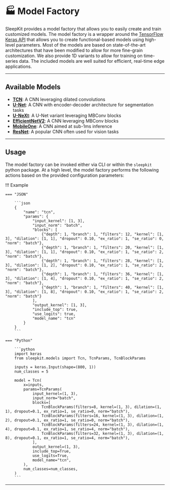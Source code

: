 # :factory: Model Factory

SleepKit provides a model factory that allows you to easily create and train customized models. The model factory is a wrapper around the [TensorFlow Keras API](https://www.tensorflow.org/api_docs/python/tf/keras) that allows you to create functional-based models using high-level parameters. Most of the models are based on state-of-the-art architectures that have been modified to allow for more fine-grain customization. We also provide 1D variants to allow for training on time-series data. The included models are well suited for efficient, real-time edge applications.

<!-- * Seperable (depthwise + pointwise) Convolutions
* MBConv Blocks w/ Squeeze & Excitation
* Over-Parameterized Convolutional Branches
* Dilated Convolutions
* Quantization Aware Training (QAT) and Post-Training Quantization (PTQ) -->

---

## <span class="sk-h2-span">Available Models</span>

- **[TCN](./tcn.md)**: A CNN leveraging dilated convolutions
- **[U-Net](./unet.md)**: A CNN with encoder-decoder architecture for segmentation tasks
- **[U-NeXt](./unext.md)**: A U-Net variant leveraging MBConv blocks
- **[EfficientNetV2](./efficientnet.md)**: A CNN leveraging MBConv blocks
- **[MobileOne](./mobileone.md)**: A CNN aimed at sub-1ms inference
- **[ResNet](./resnet.md)**: A popular CNN often used for vision tasks

---

## <span class="sk-h2-span">Usage</span>

The model factory can be invoked either via CLI or within the `sleepkit` python package. At a high level, the model factory performs the following actions based on the provided configuration parameters:

!!! Example

    === "JSON"

        ```json
        {
            "name": "tcn",
            "params": {
                "input_kernel": [1, 3],
                "input_norm": "batch",
                "blocks": [
                    {"depth": 1, "branch": 1, "filters": 12, "kernel": [1, 3], "dilation": [1, 1], "dropout": 0.10, "ex_ratio": 1, "se_ratio": 0, "norm": "batch"},
                    {"depth": 1, "branch": 1, "filters": 20, "kernel": [1, 3], "dilation": [1, 1], "dropout": 0.10, "ex_ratio": 1, "se_ratio": 2, "norm": "batch"},
                    {"depth": 1, "branch": 1, "filters": 28, "kernel": [1, 3], "dilation": [1, 2], "dropout": 0.10, "ex_ratio": 1, "se_ratio": 2, "norm": "batch"},
                    {"depth": 1, "branch": 1, "filters": 36, "kernel": [1, 3], "dilation": [1, 4], "dropout": 0.10, "ex_ratio": 1, "se_ratio": 2, "norm": "batch"},
                    {"depth": 1, "branch": 1, "filters": 40, "kernel": [1, 3], "dilation": [1, 8], "dropout": 0.10, "ex_ratio": 1, "se_ratio": 2, "norm": "batch"}
                ],
                "output_kernel": [1, 3],
                "include_top": true,
                "use_logits": true,
                "model_name": "tcn"
            }
        }
        ```

    === "Python"

        ```python
        import keras
        from sleepkit.models import Tcn, TcnParams, TcnBlockParams

        inputs = keras.Input(shape=(800, 1))
        num_classes = 5

        model = Tcn(
            x=inputs,
            params=TcnParams(
                input_kernel=(1, 3),
                input_norm="batch",
                blocks=[
                    TcnBlockParams(filters=8, kernel=(1, 3), dilation=(1, 1), dropout=0.1, ex_ratio=1, se_ratio=0, norm="batch"),
                    TcnBlockParams(filters=16, kernel=(1, 3), dilation=(1, 2), dropout=0.1, ex_ratio=1, se_ratio=0, norm="batch"),
                    TcnBlockParams(filters=24, kernel=(1, 3), dilation=(1, 4), dropout=0.1, ex_ratio=1, se_ratio=4, norm="batch"),
                    TcnBlockParams(filters=32, kernel=(1, 3), dilation=(1, 8), dropout=0.1, ex_ratio=1, se_ratio=4, norm="batch"),
                ],
                output_kernel=(1, 3),
                include_top=True,
                use_logits=True,
                model_name="tcn",
            ),
            num_classes=num_classes,
        )
        ```

---
